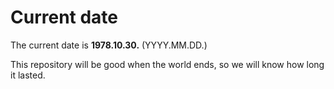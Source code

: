 # Current date

The current date is **1978.10.30.** (YYYY.MM.DD.)

This repository will be good when the world ends, so we will know how long it lasted.